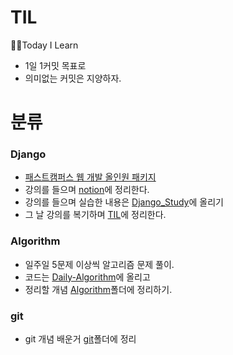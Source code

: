 # TIL
🏃‍♂️Today I Learn
- 1일 1커밋 목표로
- 의미없는 커밋은 지양하자.

# 분류
### Django
- [패스트캠퍼스 웹 개발 올인원 패키지](https://www.fastcampus.co.kr/dev_online_pyweb)
- 강의를 들으며 [notion](https://www.notion.so/Django-efbccbcff85f4d1bb0d32299cdb49ca4)에 정리한다.
- 강의를 들으며 실습한 내용은 [Django_Study](https://github.com/youngDaLee/Django_Study)에 올리기
- 그 날 강의를 복기하며 [TIL](./Django)에 정리한다.   
     

### Algorithm
- 일주일 5문제 이상씩 알고리즘 문제 풀이.
- 코드는 [Daily-Algorithm](https://github.com/youngDaLee/Daily-Algorithm)에 올리고
- 정리할 개념 [Algorithm](./Algorithm)폴더에 정리하기.

### git
- git 개념 배운거 [git](./git)폴더에 정리
